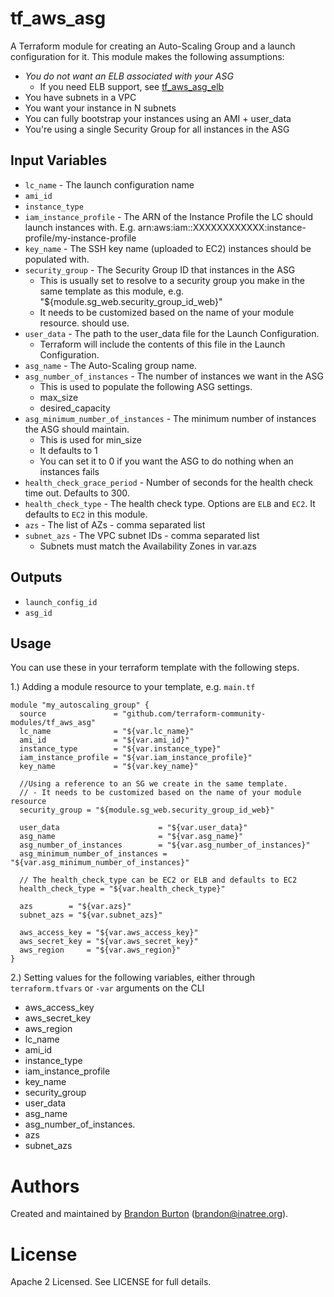 tf_aws_asg
==========
A Terraform module for creating an Auto-Scaling Group and a launch
configuration for it.
This module makes the following assumptions:
* *You do not want an ELB associated with your ASG*
   * If you need ELB support, see [tf_aws_asg_elb](https://github.com/terraform-community-modules/tf_aws_asg_elb)
* You have subnets in a VPC
* You want your instance in N subnets
* You can fully bootstrap your instances using an AMI + user_data
* You're using a single Security Group for all instances in the ASG

Input Variables
---------------

- `lc_name` - The launch configuration name
- `ami_id`
- `instance_type`
- `iam_instance_profile` - The ARN of the Instance Profile the LC should
   launch instances with.
   E.g. arn:aws:iam::XXXXXXXXXXXX:instance-profile/my-instance-profile
- `key_name` - The SSH key name (uploaded to EC2) instances should
   be populated with.
- `security_group` - The Security Group ID that instances in the ASG
    - This is usually set to resolve to a security group you make in the
      same template as this module, e.g. "${module.sg_web.security_group_id_web}"
    - It needs to be customized based on the name of your module resource.
   should use.
- `user_data` - The path to the user_data file for the Launch Configuration.
    - Terraform will include the contents of this file in the Launch Configuration.
- `asg_name` - The Auto-Scaling group name.
- `asg_number_of_instances` - The number of instances we want in the ASG
    - This is used to populate the following ASG settings.
    - max_size
    - desired_capacity
- `asg_minimum_number_of_instances` - The minimum number of instances
   the ASG should maintain.
    - This is used for min_size
    - It defaults to 1
    - You can set it to 0 if you want the ASG to do nothing when an
      instances fails
- `health_check_grace_period` - Number of seconds for the health check
   time out. Defaults to 300.
- `health_check_type` - The health check type. Options are `ELB` and
   `EC2`. It defaults to `EC2` in this module.
- `azs` - The list of AZs - comma separated list
- `subnet_azs` - The VPC subnet IDs - comma separated list
  - Subnets must match the Availability Zones in var.azs


Outputs
-------

- `launch_config_id`
- `asg_id`

Usage
-----

You can use these in your terraform template with the following steps.

1.) Adding a module resource to your template, e.g. `main.tf`

```
module "my_autoscaling_group" {
  source               = "github.com/terraform-community-modules/tf_aws_asg"
  lc_name              = "${var.lc_name}"
  ami_id               = "${var.ami_id}"
  instance_type        = "${var.instance_type}"
  iam_instance_profile = "${var.iam_instance_profile}"
  key_name             = "${var.key_name}"

  //Using a reference to an SG we create in the same template.
  // - It needs to be customized based on the name of your module resource
  security_group = "${module.sg_web.security_group_id_web}"

  user_data                      = "${var.user_data}"
  asg_name                       = "${var.asg_name}"
  asg_number_of_instances        = "${var.asg_number_of_instances}"
  asg_minimum_number_of_instances = "${var.asg_minimum_number_of_instances}"

  // The health_check_type can be EC2 or ELB and defaults to EC2
  health_check_type = "${var.health_check_type}"
  
  azs        = "${var.azs}"
  subnet_azs = "${var.subnet_azs}"

  aws_access_key = "${var.aws_access_key}"
  aws_secret_key = "${var.aws_secret_key}"
  aws_region     = "${var.aws_region}"
}
```

2.) Setting values for the following variables, either through `terraform.tfvars` or `-var` arguments on the CLI

- aws_access_key
- aws_secret_key
- aws_region
- lc_name
- ami_id
- instance_type
- iam_instance_profile
- key_name
- security_group
- user_data
- asg_name
- asg_number_of_instances.
- azs
- subnet_azs

Authors
=======

Created and maintained by [Brandon Burton](https://github.com/solarce) (brandon@inatree.org).

License
=======

Apache 2 Licensed. See LICENSE for full details.

